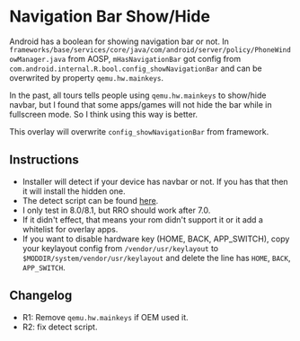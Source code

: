 # Navigation Bar Show/Hide

Android has a boolean for showing navigation bar or not. In ``frameworks/base/services/core/java/com/android/server/policy/PhoneWindowManager.java`` from AOSP, ``mHasNavigationBar`` got config from `com.android.internal.R.bool.config_showNavigationBar` and can be overwrited by property `qemu.hw.mainkeys`.

In the past, all tours tells people using ``qemu.hw.mainkeys`` to show/hide navbar, but I found that some apps/games will not hide the bar while in fullscreen mode. So I think using this way is better. 

This overlay will overwrite ``config_showNavigationBar`` from framework.

## Instructions
- Installer will detect if your device has navbar or not. If you has that then it will install the hidden one.
- The detect script can be found [here](https://gist.github.com/null4n/dd52b2890b60ddbb315de158cc72ef5e).
- I only test in 8.0/8.1, but RRO should work after 7.0.
- If it didn't effect, that means your rom didn't support it or it add a whitelist for overlay apps.
- If you want to disable hardware key (HOME, BACK, APP_SWITCH), copy your keylayout config from ``/vendor/usr/keylayout`` to ``$MODDIR/system/vendor/usr/keylayout`` and delete the line has `HOME`, `BACK`, `APP_SWITCH`.

## Changelog
- R1: Remove ``qemu.hw.mainkeys`` if OEM used it.
- R2: fix detect script.
